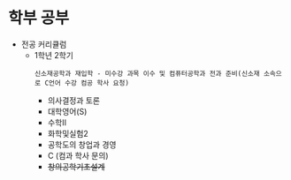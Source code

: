 # 학부 공부
- 전공 커리큘럼
  - 1학년 2학기
      ```
      신소재공학과 재입학 - 미수강 과목 이수 및 컴퓨터공학과 전과 준비(신소재 소속으로 C언어 수강 컴공 학사 요청)
      ```
    - 의사결정과 토론
    - 대학영어(S)
    - 수학Ⅱ
    - 화학및실험2
    - 공학도의 창업과 경영
    - C (컴과 학사 문의)
    - ~~창의공학기초설계~~
    

